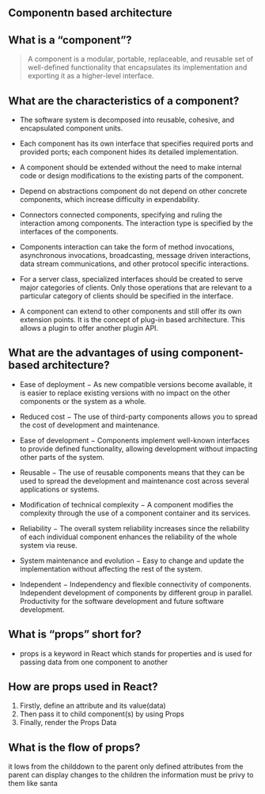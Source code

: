 ## Componentn based architecture

## What is a “component”?
> A component is a modular, portable, replaceable, and reusable set of well-defined functionality that encapsulates its implementation and exporting it as a higher-level interface.

## What are the characteristics of a component?
- The software system is decomposed into reusable, cohesive, and encapsulated component units.

- Each component has its own interface that specifies required ports and provided ports; each component hides its detailed implementation.

- A component should be extended without the need to make internal code or design modifications to the existing parts of the component.

- Depend on abstractions component do not depend on other concrete components, which increase difficulty in expendability.

- Connectors connected components, specifying and ruling the interaction among components. The interaction type is specified by the interfaces of the components.

- Components interaction can take the form of method invocations, asynchronous invocations, broadcasting, message driven interactions, data stream communications, and other protocol specific interactions.

- For a server class, specialized interfaces should be created to serve major categories of clients. Only those operations that are relevant to a particular category of clients should be specified in the interface.

- A component can extend to other components and still offer its own extension points. It is the concept of plug-in based architecture. This allows a plugin to offer another plugin API.

## What are the advantages of using component-based architecture?
- Ease of deployment − As new compatible versions become available, it is easier to replace existing versions with no impact on the other components or the system as a whole.

- Reduced cost − The use of third-party components allows you to spread the cost of development and maintenance.

- Ease of development − Components implement well-known interfaces to provide defined functionality, allowing development without impacting other parts of the system.

- Reusable − The use of reusable components means that they can be used to spread the development and maintenance cost across several applications or systems.

- Modification of technical complexity − A component modifies the complexity through the use of a component container and its services.

- Reliability − The overall system reliability increases since the reliability of each individual component enhances the reliability of the whole system via reuse.

- System maintenance and evolution − Easy to change and update the implementation without affecting the rest of the system.

- Independent − Independency and flexible connectivity of components. Independent development of components by different group in parallel. Productivity for the software development and future software development.

## What is “props” short for?
* props is a keyword in React which stands for properties and is used for passing data from one component to another
## How are props used in React?
1. Firstly, define an attribute and its value(data)
2. Then pass it to child component(s) by using Props
3. Finally, render the Props Data
## What is the flow of props?
it lows from the childdown to the parent only defined attributes from the parent can display changes to the children the information must be privy to them like santa
